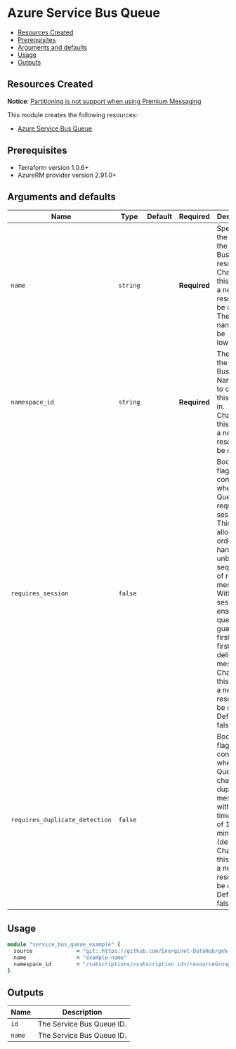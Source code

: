 # Azure Service Bus Queue

- [Resources Created](#resources-created)
- [Prerequisites](#prerequisites)
- [Arguments and defaults](#arguments-and-defaults)
- [Usage](#usage)
- [Outputs](#outputs)

## Resources Created

**Notice**: [Partitioning is not support when using Premium Messaging](https://docs.microsoft.com/en-us/azure/service-bus-messaging/service-bus-premium-messaging#partitioned-queues-and-topics)

This module creates the following resources:

- [Azure Service Bus Queue](https://registry.terraform.io/providers/hashicorp/azurerm/latest/docs/resources/servicebus_queue)

## Prerequisites

- Terraform version 1.0.6+
- AzureRM provider version 2.91.0+

## Arguments and defaults

| Name | Type | Default | Required | Description |
|-|-|-|-|-|
| `name` | `string` | | **Required** | Specifies the name of the Service Bus Queue resource. Changing this forces a new resource to be created. The final name will be lowercased. |
| `namespace_id` | `string` | | **Required** | The ID of the Service Bus Namespace to create this queue in. Changing this forces a new resource to be created. |
| `requires_session` | `false` | | | Boolean flag which controls whether the Queue requires sessions. This will allow ordered handling of unbounded sequences of related messages. With sessions enabled a queue can guarantee first-in-first-out delivery of messages. Changing this forces a new resource to be created. Defaults to false. |
| `requires_duplicate_detection` | `false` | | | Boolean flag which controls whether the Queue checks for duplicate messages within a time frame of 10 minutes (default). Changing this forces a new resource to be created. Defaults to false. |

## Usage

```ruby
module "service_bus_queue_example" {
  source              = "git::https://github.com/Energinet-DataHub/geh-terraform-modules.git//azure/service_bus-queue?ref=6.0.0"
  name                = "example-name"
  namespace_id        = "/subscriptions/<subscription id>/resourceGroups/<resource group>/providers/Microsoft.ServiceBus/namespaces/example-namespace-name"
}
```

## Outputs

| Name | Description |
|-|-|
| `id` | The Service Bus Queue ID. |
| `name` | The Service Bus Queue ID. |
